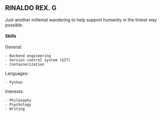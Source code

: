 RINALDO REX. G
---

Just another millenial wandering to help support humanity in the tiniest way possible. 

#### Skills

General: 

    - Backend engineering
    - Version control system (GIT)
    - Containerization

Languages:

    - Python

Interests:

    - Philosophy
    - Psychology
    - Writing
